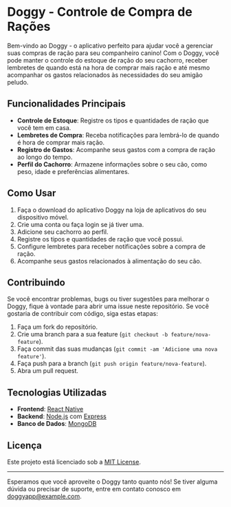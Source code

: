 # Doggy - Controle de Compra de Rações

Bem-vindo ao Doggy - o aplicativo perfeito para ajudar você a gerenciar suas compras de ração para seu companheiro canino! Com o Doggy, você pode manter o controle do estoque de ração do seu cachorro, receber lembretes de quando está na hora de comprar mais ração e até mesmo acompanhar os gastos relacionados às necessidades do seu amigão peludo.

## Funcionalidades Principais

- **Controle de Estoque**: Registre os tipos e quantidades de ração que você tem em casa.
- **Lembretes de Compra**: Receba notificações para lembrá-lo de quando é hora de comprar mais ração.
- **Registro de Gastos**: Acompanhe seus gastos com a compra de ração ao longo do tempo.
- **Perfil do Cachorro**: Armazene informações sobre o seu cão, como peso, idade e preferências alimentares.

## Como Usar

1. Faça o download do aplicativo Doggy na loja de aplicativos do seu dispositivo móvel.
2. Crie uma conta ou faça login se já tiver uma.
3. Adicione seu cachorro ao perfil.
4. Registre os tipos e quantidades de ração que você possui.
5. Configure lembretes para receber notificações sobre a compra de ração.
6. Acompanhe seus gastos relacionados à alimentação do seu cão.

## Contribuindo

Se você encontrar problemas, bugs ou tiver sugestões para melhorar o Doggy, fique à vontade para abrir uma issue neste repositório. Se você gostaria de contribuir com código, siga estas etapas:

1. Faça um fork do repositório.
2. Crie uma branch para a sua feature (`git checkout -b feature/nova-feature`).
3. Faça commit das suas mudanças (`git commit -am 'Adicione uma nova feature'`).
4. Faça push para a branch (`git push origin feature/nova-feature`).
5. Abra um pull request.

## Tecnologias Utilizadas

- **Frontend**: [React Native](https://reactnative.dev/)
- **Backend**: [Node.js](https://nodejs.org/) com [Express](https://expressjs.com/)
- **Banco de Dados**: [MongoDB](https://www.mongodb.com/)

## Licença

Este projeto está licenciado sob a [MIT License](LICENSE).

---

Esperamos que você aproveite o Doggy tanto quanto nós! Se tiver alguma dúvida ou precisar de suporte, entre em contato conosco em doggyapp@example.com.
